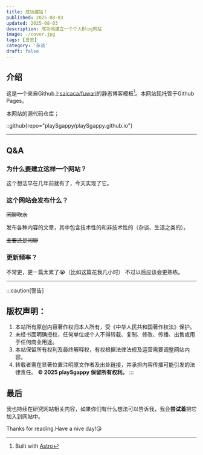 ```yaml
---
title: 成功建站！
published: 2025-08-03
updated: 2025-08-03
description: 成功地建立一个个人Blog网站
image: ./cover.jpg
tags: [日志]
category: '杂谈'
draft: false
---
```


## 介绍
这是一个来自Github上[saicaca/fuwari](https://github.com/saicaca/fuwari)的静态博客模板[^1]。本网站现托管于Github Pages。

[^1]: Built with [Astro](https://astro.build/)

本网站的源代码仓库；

::github{repo="playSgappy/playSgappy.github.io"}

---

## Q&A

### 为什么要建立这样一个网站？
这个想法早在几年前就有了，今天实现了它。

### 这个网站会发布什么？
~~闲聊吹水~~

发布各种内容的文章，其中包含技术性的和非技术性的（杂谈、生活之类的）。

~~主要还是闲聊~~

### 更新频率？
不常更，更一篇太累了😭（比如这篇花我几小时）
不过以后应该会更熟练。

---

:::caution[警告]
## 版权声明：  
1. 本站所有原创内容著作权归本人所有，受《中华人民共和国著作权法》保护。
2. 未经书面明确授权，任何单位或个人不得转载、复制、修改、传播、出售或用于任何商业用途。
3. 本站保留所有权利及最终解释权，有权根据法律法规及运营需要调整网站内容。
4. 转载者需在显著位置注明原文作者及出处链接，并承担内容传播可能引发的法律责任。
**© 2025 playSgappy 保留所有权利。**
:::

## 最后
我也持续在研究网站相关内容，如果你们有什么想法可以告诉我，我会**尝试着**把它加入到网站中。

Thanks for reading.Have a nive day!😘
